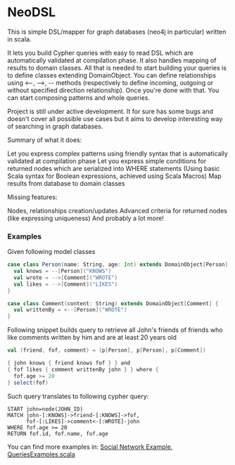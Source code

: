 NeoDSL
======

This is simple DSL/mapper for graph databases (neo4j in particular) written in scala.

It lets you build Cypher queries with easy to read DSL which are automatically validated at compilation phase. It also handles mapping of results to domain classes. All that is needed to start building your queries is to define classes extending DomainObject. You can define relationships using <--, -->, -- methods (respectively to define incoming, outgoing or without specified direction relationship). Once you're done with that. You can start composing patterns and whole queries.

Project is still under active development. It for sure has some bugs and doesn't cover all possible use cases but it aims to develop interesting way of searching in graph databases.

Summary of what it does:

Let you express complex patterns using friendly syntax that is automatically validated at compilation phase
Let you express simple conditions for returned nodes which are serialized into WHERE statements (Using basic Scala syntax for Boolean expressions, achieved using Scala Macros)
Map results from database to domain classes

Missing features:

Nodes, relationships creation/updates
Advanced criteria for returned nodes (like expressing uniqueness)
And probably a lot more!

### Examples

Given following model classes

```scala
case class Person(name: String, age: Int) extends DomainObject[Person] {
  val knows = --[Person]("KNOWS")
  val wrote = -->[Comment]("WROTE")
  val likes = -->[Comment]("LIKES")
}

case class Comment(content: String) extends DomainObject[Comment] {
  val writtenBy = <--[Person]("WROTE")
}
```

Following snippet builds query to retrieve all John's friends of friends who like comments written by him and are at least 20 years old

```scala
val (friend, fof, comment) = (p[Person], p[Person], p[Comment])

{ john knows { friend knows fof } } and
{ fof likes { comment writtenBy john } } where {
  fof.age >= 20
} select(fof)
```

Such query translates to following cypher query:

```cypher
START john=node(JOHN_ID)
MATCH john-[:KNOWS]->friend-[:KNOWS]->fof,
      fof-[:LIKES]->comment<-[:WROTE]-john
WHERE fof.age >= 20
RETURN fof.id, fof.name, fof.age
```

You can find more examples in: [Social Network Example](https://github.com/mszygenda/neodsl/blob/master/src/test/scala/org/neodsl/tests/example/socialnetwork/Person.scala), [QueriesExamples.scala](https://github.com/mszygenda/neodsl/blob/master/src/test/scala/org/neodsl/tests/dsl/QueriesExamples.scala)
